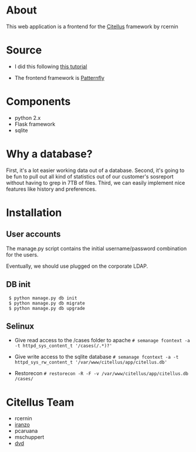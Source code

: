 # About

This web application is a frontend for the [Citellus](https://github.com/zerodayz/citellus) framework by rcernin

# Source

* I did this following [this tutorial](https://scotch.io/tutorials/build-a-crud-web-app-with-python-and-flask-part-one)

* The frontend framework is [Patternfly](http://www.patternfly.org)

# Components

* python 2.x
* Flask framework
* sqlite

# Why a database?

First, it's a lot easier working data out of a database. 
Second, it's going to be fun to pull out all kind of statistics out of our customer's sosreport without having to grep in 7TB of files.
Third, we can easily implement nice features like history and preferences.

# Installation

## User accounts

The manage.py script contains the initial username/password combination for the users. 

Eventually, we should use plugged on the corporate LDAP.

## DB init
```
 $ python manage.py db init
 $ python manage.py db migrate
 $ python manage.py db upgrade
 ```

## Selinux
* Give read access to the /cases folder to apache
`# semanage fcontext -a -t httpd_sys_content_t '/cases(/.*)?'`


* Give write access to the sqlite database
`# semanage fcontext -a -t httpd_sys_rw_content_t '/var/www/citellus/app/citellus.db'`


* Restorecon
`# restorecon -R -F -v /var/www/citellus/app/citellus.db /cases/`

# Citellus Team

* rcernin
* [iranzo](https://iranzo.github.io/)
* pcaruana
* mschuppert
* [dvd](https://valleedelisle.com)
